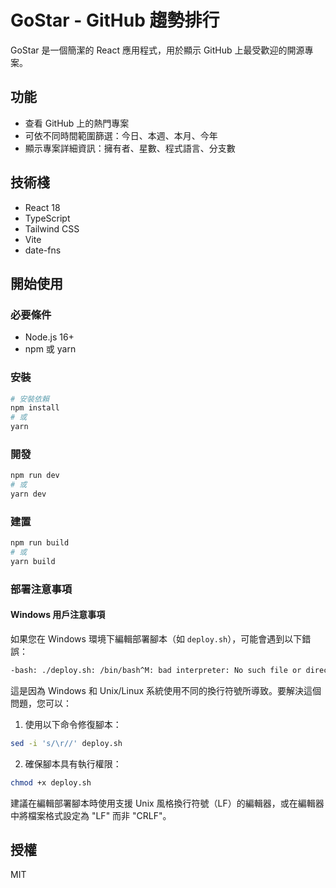 # GoStar - GitHub 趨勢排行

GoStar 是一個簡潔的 React 應用程式，用於顯示 GitHub 上最受歡迎的開源專案。

## 功能

- 查看 GitHub 上的熱門專案
- 可依不同時間範圍篩選：今日、本週、本月、今年
- 顯示專案詳細資訊：擁有者、星數、程式語言、分支數

## 技術棧

- React 18
- TypeScript
- Tailwind CSS
- Vite
- date-fns

## 開始使用

### 必要條件

- Node.js 16+
- npm 或 yarn

### 安裝

```bash
# 安裝依賴
npm install
# 或
yarn
```

### 開發

```bash
npm run dev
# 或
yarn dev
```

### 建置

```bash
npm run build
# 或
yarn build
```

### 部署注意事項

#### Windows 用戶注意事項

如果您在 Windows 環境下編輯部署腳本（如 `deploy.sh`），可能會遇到以下錯誤：

```bash
-bash: ./deploy.sh: /bin/bash^M: bad interpreter: No such file or directory
```

這是因為 Windows 和 Unix/Linux 系統使用不同的換行符號所導致。要解決這個問題，您可以：

1. 使用以下命令修復腳本：
```bash
sed -i 's/\r//' deploy.sh
```

2. 確保腳本具有執行權限：
```bash
chmod +x deploy.sh
```

建議在編輯部署腳本時使用支援 Unix 風格換行符號（LF）的編輯器，或在編輯器中將檔案格式設定為 "LF" 而非 "CRLF"。

## 授權

MIT
